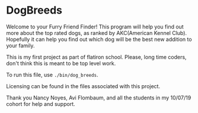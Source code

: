 # DogBreeds

Welcome to your Furry Friend Finder! This program will help you find out more about the top rated dogs, as ranked by AKC(American Kennel Club). Hopefully it can help you find out which dog will be the best new addition to your family.

This is my first project as part of flatiron school. Please, long time coders, don't think this is meant to be top level work.

To run this file, use `./bin/dog_breeds`. 

Licensing can be found in the files associated with this project.

Thank you Nancy Noyes, Avi Flombaum, and all the students in my 10/07/19 cohort for help and support.
